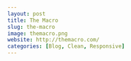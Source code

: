 ```yaml
---
layout: post
title: The Macro
slug: the-macro
image: themacro.png
website: http://themacro.com/
categories: [Blog, Clean, Responsive]
---
```

